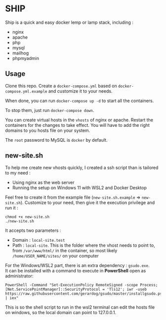 # SHIP

Ship is a quick and easy docker lemp or lamp stack, including :
- nginx
- apache
- php
- mysql
- mailhog
- phpmyadmin

## Usage

Clone this repo. Create a `docker-compose.yml` based on `docker-compose.yml.example` and customize it to your needs.

When done, you can run `docker-compose up -d` to start all the containers. 

To stop them, just run `docker-compose down`.

You can create virtual hosts in the `vhosts` of nginx or apache. Restart the containers for the changes to take effect.
You will have to add the right domains to you hosts file on your system.

The `root` password to MySQL is `docker` by default.

## new-site.sh

To help me create new vhosts quickly, I created a ssh script than is tailored to my need : 
- Using nginx as the web server
- Running the setup on Windows 11 with WSL2 and Docker Desktop

Feel free to create it from the example file (`new-site.sh.example` => `new-site.sh`). Customize to your need, then give it the execution privilege and run it :
```
chmod +x new-site.sh
./new-site.sh
```

It accepts two parameters :
- Domain : `local-site.test`
- Path : `local-site`. This is the folder where the vhost needs to point to, from `/var/www/html/` in the container, so most likely `/home/USER_NAME/sites/` on your computer

For the Windows/WSL2 part, there is an extra dependency : `gsudo.exe`.  
It can be installed with a command to execute in **PowerShell** open as administrator:
```
PowerShell -Command "Set-ExecutionPolicy RemoteSigned -scope Process; [Net.ServicePointManager]::SecurityProtocol = 'Tls12'; iwr -useb https://raw.githubusercontent.com/gerardog/gsudo/master/installgsudo.ps1 | iex"
```

This is so the shell script to run in the wsl2 terminal can edit the hosts file on windows, so the local domain can point to 127.0.0.1.